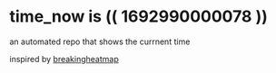 # time_now is (( 1692990000078 ))

an automated repo that shows the currnent time

inspired by [breakingheatmap](https://github.com/breakingheatmap/breakingheatmap)